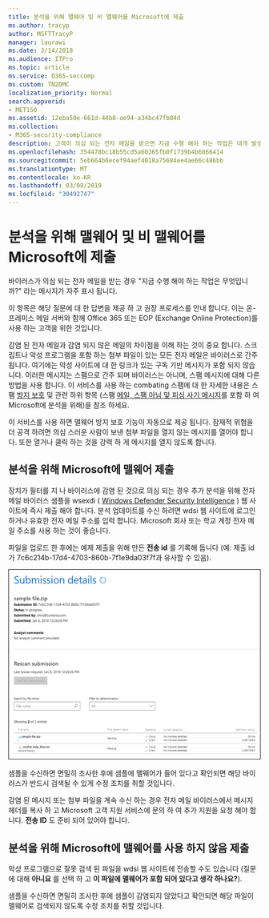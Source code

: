 ```yaml
---
title: 분석을 위해 맬웨어 및 비 맬웨어를 Microsoft에 제출
ms.author: tracyp
author: MSFTTracyP
manager: laurawi
ms.date: 3/14/2018
ms.audience: ITPro
ms.topic: article
ms.service: O365-seccomp
ms.custom: TN2DMC
localization_priority: Normal
search.appverid:
- MET150
ms.assetid: 12eba50e-661d-44b8-ae94-a34bc47fb84d
ms.collection:
- M365-security-compliance
description: 고객이 의심 되는 전자 메일을 받으면 지금 수행 해야 하는 작업은 대개 발생 합니다.
ms.openlocfilehash: 354478bc18b55cd5a60265fb0f1739b4b6066414
ms.sourcegitcommit: 5eb664b6ecef94aef4018a75684ee4ae66c486bb
ms.translationtype: MT
ms.contentlocale: ko-KR
ms.lasthandoff: 03/08/2019
ms.locfileid: "30492747"
---
```

# <a name="submitting-malware-and-non-malware-to-microsoft-for-analysis"></a>분석을 위해 맬웨어 및 비 맬웨어를 Microsoft에 제출

바이러스가 의심 되는 전자 메일을 받는 경우 "지금 수행 해야 하는 작업은 무엇입니까?" 라는 메시지가 자주 표시 됩니다.
  
이 항목은 해당 질문에 대 한 답변을 제공 하 고 권장 프로세스를 안내 합니다. 이는 온-프레미스 메일 서버와 함께 Office 365 또는 EOP (Exchange Online Protection)를 사용 하는 고객을 위한 것입니다.
  
감염 된 전자 메일과 감염 되지 않은 메일의 차이점을 이해 하는 것이 중요 합니다. 스크립트나 악성 프로그램을 포함 하는 첨부 파일이 있는 모든 전자 메일은 바이러스로 간주 됩니다. 여기에는 악성 사이트에 대 한 링크가 있는 구독 기반 메시지가 포함 되지 않습니다. 이러한 메시지는 스팸으로 간주 되며 바이러스는 아니며, 스팸 메시지에 대해 다른 방법을 사용 합니다. 이 서비스를 사용 하는 combating 스팸에 대 한 자세한 내용은 스팸 [방지 보호](anti-spam-and-anti-malware-protection.md) 및 관련 하위 항목 (스팸 [메일, 스팸 아님 및 피싱 사기 메시지](submit-spam-non-spam-and-phishing-scam-messages-to-microsoft-for-analysis.md)를 포함 하 여 Microsoft에 분석을 위해)을 참조 하세요. 
  
이 서비스를 사용 하면 맬웨어 방지 보호 기능이 자동으로 제공 됩니다. 잠재적 위협을 더 공격 하려면 의심 스러운 사람이 보낸 첨부 파일을 열지 않는 메시지를 열어야 합니다. 또한 열거나 클릭 하는 것을 강력 하 게 메시지를 열지 않도록 합니다.
  
## <a name="submitting-malware-to-microsoft-for-analysis"></a>분석을 위해 Microsoft에 맬웨어 제출

장치가 필터를 지 나 바이러스에 감염 된 것으로 의심 되는 경우 추가 분석을 위해 전자 메일 바이러스 샘플을 wsexdi ( [Windows Defender Security Intelligence](https://www.microsoft.com/wdsi/filesubmission) ) 웹 사이트에 즉시 제출 해야 합니다. 분석 업데이트를 수신 하려면 wdsi 웹 사이트에 로그인 하거나 유효한 전자 메일 주소를 입력 합니다. Microsoft 회사 또는 학교 계정 전자 메일 주소를 사용 하는 것이 좋습니다. 
  
파일을 업로드 한 후에는 예제 제출을 위해 만든 **전송 id** 를 기록해 둡니다 (예: 제출 id가 7c6c214b-17d4-4703-860b-7f1e9da03f7f과 유사할 수 있음). 
  
![Windows Defender 보안 인텔리전스 웹 사이트의 전송 세부 정보](media/EOP-Malware-Protection-Center.png)
  
샘플을 수신하면 면밀히 조사한 후에 샘플에 맬웨어가 들어 있다고 확인되면 해당 바이러스가 반드시 검색될 수 있게 수정 조치를 취할 것입니다.
  
감염 된 메시지 또는 첨부 파일을 계속 수신 하는 경우 전자 메일 바이러스에서 메시지 헤더를 복사 하 고 Microsoft 고객 지원 서비스에 문의 하 여 추가 지원을 요청 해야 합니다. **전송 ID** 도 준비 되어 있어야 합니다. 
  
## <a name="submitting-non-malware-to-microsoft-for-analysis"></a>분석을 위해 Microsoft에 맬웨어를 사용 하지 않음 제출

악성 프로그램으로 잘못 검색 된 파일을 wdsi 웹 사이트에 전송할 수도 있습니다 (질문에 대해 **아니요** 를 선택 하 고 **이 파일에 맬웨어가 포함 되어 있다고 생각 하나요?**).
  
샘플을 수신하면 면밀히 조사한 후에 샘플이 감염되지 않았다고 확인되면 해당 파일이 맬웨어로 검색되지 않도록 수정 조치를 취할 것입니다.
  

